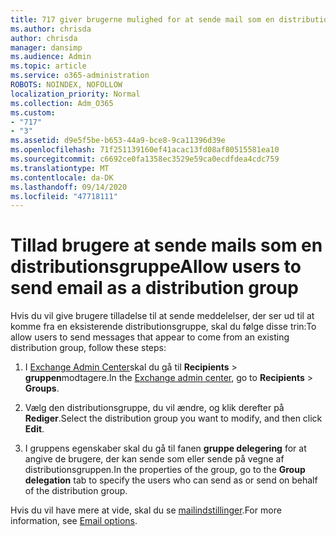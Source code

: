 ```yaml
---
title: 717 giver brugerne mulighed for at sende mail som en distributionsliste
ms.author: chrisda
author: chrisda
manager: dansimp
ms.audience: Admin
ms.topic: article
ms.service: o365-administration
ROBOTS: NOINDEX, NOFOLLOW
localization_priority: Normal
ms.collection: Adm_O365
ms.custom:
- "717"
- "3"
ms.assetid: d9e5f5be-b653-44a9-bce8-9ca11396d39e
ms.openlocfilehash: 71f251139160ef41acac13fd08af80515581ea10
ms.sourcegitcommit: c6692ce0fa1358ec3529e59ca0ecdfdea4cdc759
ms.translationtype: MT
ms.contentlocale: da-DK
ms.lasthandoff: 09/14/2020
ms.locfileid: "47718111"
---
```

# <a name="allow-users-to-send-email-as-a-distribution-group"></a><span data-ttu-id="73c5e-102">Tillad brugere at sende mails som en distributionsgruppe</span><span class="sxs-lookup"><span data-stu-id="73c5e-102">Allow users to send email as a distribution group</span></span>

<span data-ttu-id="73c5e-103">Hvis du vil give brugere tilladelse til at sende meddelelser, der ser ud til at komme fra en eksisterende distributionsgruppe, skal du følge disse trin:</span><span class="sxs-lookup"><span data-stu-id="73c5e-103">To allow users to send messages that appear to come from an existing distribution group, follow these steps:</span></span>

1. <span data-ttu-id="73c5e-104">I [Exchange Admin Center](https://outlook.office365.com/ecp/)skal du gå til **Recipients** \> **gruppen**modtagere.</span><span class="sxs-lookup"><span data-stu-id="73c5e-104">In the [Exchange admin center](https://outlook.office365.com/ecp/), go to **Recipients** \> **Groups**.</span></span>

2. <span data-ttu-id="73c5e-105">Vælg den distributionsgruppe, du vil ændre, og klik derefter på **Rediger**.</span><span class="sxs-lookup"><span data-stu-id="73c5e-105">Select the distribution group you want to modify, and then click **Edit**.</span></span>

3. <span data-ttu-id="73c5e-106">I gruppens egenskaber skal du gå til fanen **gruppe delegering** for at angive de brugere, der kan sende som eller sende på vegne af distributionsgruppen.</span><span class="sxs-lookup"><span data-stu-id="73c5e-106">In the properties of the group, go to the **Group delegation** tab to specify the users who can send as or send on behalf of the distribution group.</span></span>

<span data-ttu-id="73c5e-107">Hvis du vil have mere at vide, skal du se [mailindstillinger](https://technet.microsoft.com/library/bb124513.aspx#groupdelegation).</span><span class="sxs-lookup"><span data-stu-id="73c5e-107">For more information, see [Email options](https://technet.microsoft.com/library/bb124513.aspx#groupdelegation).</span></span>
